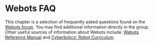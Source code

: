 # Webots FAQ

This chapter is a selection of frequently asked questions found on the [Webots
forum](http://www.cyberbotics.com/forum). You may find additional information
directly in the group. Other useful sources of information about Webots include:
[Webots Reference Manual](http://www.cyberbotics.com/reference/) and
[Cyberbotics' Robot
Curriculum](http://en.wikibooks.org/wiki/Cyberbotics'_Robot_Curriculum).

